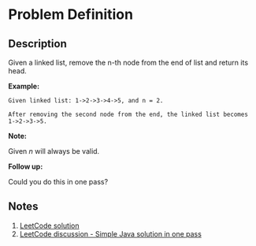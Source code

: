 # Problem Definition

## Description

Given a linked list, remove the n-th node from the end of list and return its head.

**Example:**

```plaintext
Given linked list: 1->2->3->4->5, and n = 2.

After removing the second node from the end, the linked list becomes 1->2->3->5.
```

**Note:**

Given *n* will always be valid.

**Follow up:**

Could you do this in one pass?

## Notes

1. [LeetCode solution](https://leetcode.com/problems/remove-nth-node-from-end-of-list/solution/)
1. [LeetCode discussion - Simple Java solution in one pass](https://leetcode.com/explore/interview/card/top-interview-questions-easy/93/linked-list/603/discuss/8804/Simple-Java-solution-in-one-pass)
